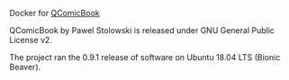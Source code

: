 Docker for [QComicBook](https://github.com/stolowski/QComicBook)


QComicBook by Pawel Stolowski is released under GNU General Public License v2.

The project ran the 0.9.1 release of software on Ubuntu 18.04 LTS (Bionic Beaver).
